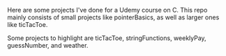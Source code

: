 Here are some projects I've done for a Udemy course on C. This repo mainly consists of small projects like pointerBasics, as well as larger ones like ticTacToe. 

Some projects to highlight are ticTacToe, stringFunctions, weeklyPay, guessNumber, and weather.
